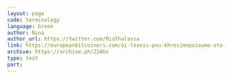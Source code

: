 ```yaml
---
layout: page
code: terminology
language: Greek
author: Nina
author_url: https://twitter.com/MiaThalassa
link: https://europeanbitcoiners.com/oi-lexeis-pou-khresimopoioume-sto-bitcoin/
archive: https://archive.ph/Z1Ahs
type: text
part: 
---
```


